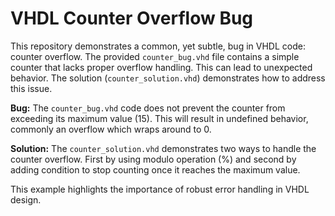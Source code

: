 # VHDL Counter Overflow Bug

This repository demonstrates a common, yet subtle, bug in VHDL code: counter overflow.  The provided `counter_bug.vhd` file contains a simple counter that lacks proper overflow handling. This can lead to unexpected behavior. The solution (`counter_solution.vhd`) demonstrates how to address this issue.

**Bug:** The `counter_bug.vhd` code does not prevent the counter from exceeding its maximum value (15). This will result in undefined behavior, commonly an overflow which wraps around to 0. 

**Solution:** The `counter_solution.vhd` demonstrates two ways to handle the counter overflow. First by using modulo operation (%) and second by adding condition to stop counting once it reaches the maximum value. 

This example highlights the importance of robust error handling in VHDL design.